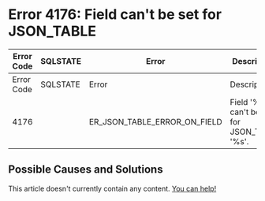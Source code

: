 
# Error 4176: Field can't be set for JSON_TABLE


| Error Code | SQLSTATE | Error | Description |
| --- | --- | --- | --- |
| Error Code | SQLSTATE | Error | Description |
| 4176 |  | ER_JSON_TABLE_ERROR_ON_FIELD | Field '%s' can't be set for JSON_TABLE '%s'. |




## Possible Causes and Solutions


This article doesn't currently contain any content. [You can help!](/kb/en/writing-and-editing-knowledge-base-articles/)

